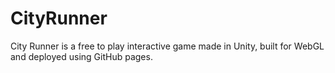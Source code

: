# CityRunner
City Runner is a free to play interactive game made in Unity, built for WebGL and deployed using GitHub pages.
